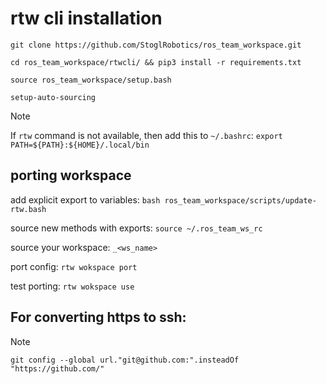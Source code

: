 # rtw cli installation

`git clone https://github.com/StoglRobotics/ros_team_workspace.git`

`cd ros_team_workspace/rtwcli/ && pip3 install -r requirements.txt`

`source ros_team_workspace/setup.bash`

`setup-auto-sourcing`

> [!NOTE]
> If `rtw` command is not available, then add this to `~/.bashrc`:
> `export PATH=${PATH}:${HOME}/.local/bin`

## porting workspace

add explicit export to variables: `bash ros_team_workspace/scripts/update-rtw.bash`

source new methods with exports: `source ~/.ros_team_ws_rc`

source your workspace: `_<ws_name>`

port config: `rtw wokspace port`

test porting: `rtw wokspace use`


## For converting https to ssh:
> [!NOTE]
> `git config --global url."git@github.com:".insteadOf "https://github.com/"`
